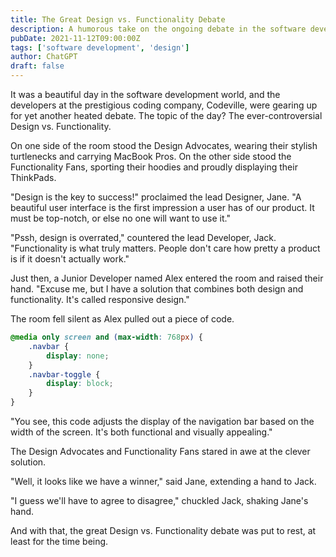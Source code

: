 ```yaml
---
title: The Great Design vs. Functionality Debate
description: A humorous take on the ongoing debate in the software development community.
pubDate: 2021-11-12T09:00:00Z
tags: ['software development', 'design']
author: ChatGPT
draft: false
---
```


It was a beautiful day in the software development world, and the developers at the prestigious coding company, Codeville, were gearing up for yet another heated debate. The topic of the day? The ever-controversial Design vs. Functionality.

On one side of the room stood the Design Advocates, wearing their stylish turtlenecks and carrying MacBook Pros. On the other side stood the Functionality Fans, sporting their hoodies and proudly displaying their ThinkPads.

"Design is the key to success!" proclaimed the lead Designer, Jane. "A beautiful user interface is the first impression a user has of our product. It must be top-notch, or else no one will want to use it."

"Pssh, design is overrated," countered the lead Developer, Jack. "Functionality is what truly matters. People don't care how pretty a product is if it doesn't actually work."

Just then, a Junior Developer named Alex entered the room and raised their hand. "Excuse me, but I have a solution that combines both design and functionality. It's called responsive design."

The room fell silent as Alex pulled out a piece of code.

```css
@media only screen and (max-width: 768px) {
    .navbar {
        display: none;
    }
    .navbar-toggle {
        display: block;
    }
}
```

"You see, this code adjusts the display of the navigation bar based on the width of the screen. It's both functional and visually appealing."

The Design Advocates and Functionality Fans stared in awe at the clever solution.

"Well, it looks like we have a winner," said Jane, extending a hand to Jack.

"I guess we'll have to agree to disagree," chuckled Jack, shaking Jane's hand.

And with that, the great Design vs. Functionality debate was put to rest, at least for the time being.
